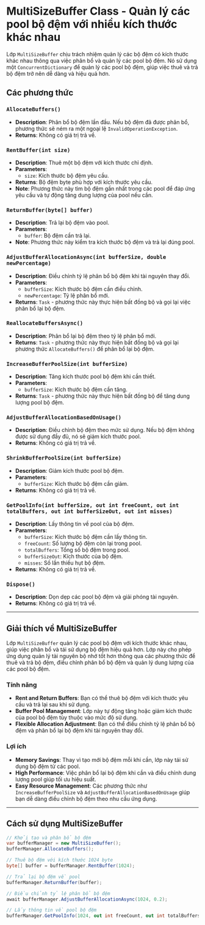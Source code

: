 ﻿# MultiSizeBuffer Class - Quản lý các pool bộ đệm với nhiều kích thước khác nhau

Lớp `MultiSizeBuffer` chịu trách nhiệm quản lý các bộ đệm có kích thước khác nhau thông qua việc phân bổ và quản lý các pool bộ đệm. Nó sử dụng một `ConcurrentDictionary` để quản lý các pool bộ đệm, giúp việc thuê và trả bộ đệm trở nên dễ dàng và hiệu quả hơn.

## Các phương thức

### `AllocateBuffers()`
- **Description**: Phân bổ bộ đệm lần đầu. Nếu bộ đệm đã được phân bổ, phương thức sẽ ném ra một ngoại lệ `InvalidOperationException`.
- **Returns**: Không có giá trị trả về.

### `RentBuffer(int size)`
- **Description**: Thuê một bộ đệm với kích thước chỉ định.
- **Parameters**:
  - `size`: Kích thước bộ đệm yêu cầu.
- **Returns**: Bộ đệm byte phù hợp với kích thước yêu cầu.
- **Note**: Phương thức này tìm bộ đệm gần nhất trong các pool để đáp ứng yêu cầu và tự động tăng dung lượng của pool nếu cần.

### `ReturnBuffer(byte[] buffer)`
- **Description**: Trả lại bộ đệm vào pool.
- **Parameters**:
  - `buffer`: Bộ đệm cần trả lại.
- **Note**: Phương thức này kiểm tra kích thước bộ đệm và trả lại đúng pool.

### `AdjustBufferAllocationAsync(int bufferSize, double newPercentage)`
- **Description**: Điều chỉnh tỷ lệ phân bổ bộ đệm khi tài nguyên thay đổi.
- **Parameters**:
  - `bufferSize`: Kích thước bộ đệm cần điều chỉnh.
  - `newPercentage`: Tỷ lệ phân bổ mới.
- **Returns**: `Task` - phương thức này thực hiện bất đồng bộ và gọi lại việc phân bổ lại bộ đệm.

### `ReallocateBuffersAsync()`
- **Description**: Phân bổ lại bộ đệm theo tỷ lệ phân bổ mới.
- **Returns**: `Task` - phương thức này thực hiện bất đồng bộ và gọi lại phương thức `AllocateBuffers()` để phân bổ lại bộ đệm.

### `IncreaseBufferPoolSize(int bufferSize)`
- **Description**: Tăng kích thước pool bộ đệm khi cần thiết.
- **Parameters**:
  - `bufferSize`: Kích thước bộ đệm cần tăng.
- **Returns**: `Task` - phương thức này thực hiện bất đồng bộ để tăng dung lượng pool bộ đệm.

### `AdjustBufferAllocationBasedOnUsage()`
- **Description**: Điều chỉnh bộ đệm theo mức sử dụng. Nếu bộ đệm không được sử dụng đầy đủ, nó sẽ giảm kích thước pool.
- **Returns**: Không có giá trị trả về.

### `ShrinkBufferPoolSize(int bufferSize)`
- **Description**: Giảm kích thước pool bộ đệm.
- **Parameters**:
  - `bufferSize`: Kích thước bộ đệm cần giảm.
- **Returns**: Không có giá trị trả về.

### `GetPoolInfo(int bufferSize, out int freeCount, out int totalBuffers, out int bufferSizeOut, out int misses)`
- **Description**: Lấy thông tin về pool của bộ đệm.
- **Parameters**:
  - `bufferSize`: Kích thước bộ đệm cần lấy thông tin.
  - `freeCount`: Số lượng bộ đệm còn lại trong pool.
  - `totalBuffers`: Tổng số bộ đệm trong pool.
  - `bufferSizeOut`: Kích thước của bộ đệm.
  - `misses`: Số lần thiếu hụt bộ đệm.
- **Returns**: Không có giá trị trả về.

### `Dispose()`
- **Description**: Dọn dẹp các pool bộ đệm và giải phóng tài nguyên.
- **Returns**: Không có giá trị trả về.

---

## **Giải thích về MultiSizeBuffer**
Lớp `MultiSizeBuffer` quản lý các pool bộ đệm với kích thước khác nhau, giúp việc phân bổ và tái sử dụng bộ đệm hiệu quả hơn. Lớp này cho phép ứng dụng quản lý tài nguyên bộ nhớ tốt hơn thông qua các phương thức để thuê và trả bộ đệm, điều chỉnh phân bổ bộ đệm và quản lý dung lượng của các pool bộ đệm.

### **Tính năng**
- **Rent and Return Buffers**: Bạn có thể thuê bộ đệm với kích thước yêu cầu và trả lại sau khi sử dụng.
- **Buffer Pool Management**: Lớp này tự động tăng hoặc giảm kích thước của pool bộ đệm tùy thuộc vào mức độ sử dụng.
- **Flexible Allocation Adjustment**: Bạn có thể điều chỉnh tỷ lệ phân bổ bộ đệm và phân bổ lại bộ đệm khi tài nguyên thay đổi.

### **Lợi ích**
- **Memory Savings**: Thay vì tạo mới bộ đệm mỗi khi cần, lớp này tái sử dụng bộ đệm từ các pool.
- **High Performance**: Việc phân bổ lại bộ đệm khi cần và điều chỉnh dung lượng pool giúp tối ưu hiệu suất.
- **Easy Resource Management**: Các phương thức như `IncreaseBufferPoolSize` và `AdjustBufferAllocationBasedOnUsage` giúp bạn dễ dàng điều chỉnh bộ đệm theo nhu cầu ứng dụng.

---

## **Cách sử dụng MultiSizeBuffer**

```csharp
// Khởi tạo và phân bổ bộ đệm
var bufferManager = new MultiSizeBuffer();
bufferManager.AllocateBuffers();

// Thuê bộ đệm với kích thước 1024 byte
byte[] buffer = bufferManager.RentBuffer(1024);

// Trả lại bộ đệm về pool
bufferManager.ReturnBuffer(buffer);

// Điều chỉnh tỷ lệ phân bổ bộ đệm
await bufferManager.AdjustBufferAllocationAsync(1024, 0.2);

// Lấy thông tin về pool bộ đệm
bufferManager.GetPoolInfo(1024, out int freeCount, out int totalBuffers, out int bufferSizeOut, out int misses);
```